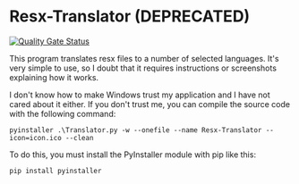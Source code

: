 # Resx-Translator (DEPRECATED)
[![Quality Gate Status](https://sonarcloud.io/api/project_badges/measure?project=jesdomtri_Resx-Translator&metric=alert_status)](https://sonarcloud.io/summary/new_code?id=jesdomtri_Resx-Translator)

This program translates resx files to a number of selected languages.
It's very simple to use, so I doubt that it requires instructions or screenshots explaining how it works.

I don't know how to make Windows trust my application and I have not cared about it either. If you don't trust me, you can compile the source code with the following command:

    pyinstaller .\Translator.py -w --onefile --name Resx-Translator --icon=icon.ico --clean

To do this, you must install the PyInstaller module with pip like this: 

    pip install pyinstaller
